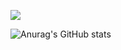 
<!--
## Hi there 👋
**Kook-Dohyun/Kook-Dohyun** is a ✨ _special_ ✨ repository because its `README.md` (this file) appears on your GitHub profile.

Here are some ideas to get you started:

- 🔭 I’m currently working on ...
- 🌱 I’m currently learning ...
- 👯 I’m looking to collaborate on ...
- 🤔 I’m looking for help with ...
- 💬 Ask me about ...
- 📫 How to reach me: ...
- 😄 Pronouns: ...
- ⚡ Fun fact: ...
-->
<p>
<a href="https://t.me/kookdh">
        <img src="https://img.shields.io/badge/Telegram-2CA5E0?style=flat-squeare&logo=telegram&logoColor=white"></a>
</p>


![Anurag's GitHub stats](https://github-readme-stats.vercel.app/api?username=Kook-Dohyun&show_icons=true&theme=cobalt&hide_issues=True&hide_border=True&bg_color=00000000)
 
